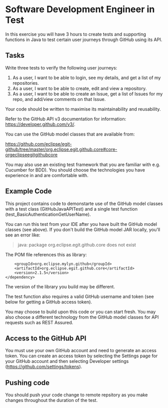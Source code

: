# Software Development Engineer in Test

In this exercise you will have 3 hours to create tests and supporting functions in Java to test certain user journeys through GitHub using its API.

## Tasks

Write three tests to verify the following user journeys:

1. As a user, I want to be able to login, see my details, and get a list of my repositories.
2. As a user, I want to be able to create, edit and view a repository.
3. As a user, I want to be able to create an Issue, get a list of Issues for my repo, and add/view comments on that Issue.

Your code should be written to maximise its maintainability and reusability.

Refer to the GitHub API v3 documentation for information: https://developer.github.com/v3/.

You can use the GitHub model classes that are available from:

https://github.com/eclipse/egit-github/tree/master/org.eclipse.egit.github.core#core-orgeclipseegitgithubcore 

You may also use an existing test framework that you are familiar with e.g. Cucumber for BDD). You should choose the technologies you have experience in and are comfortable with.

## Example Code

This project contains code to demonstarte use of the GitHub model classes with a test class (GitHubJavaAPITest) and a single test function (test_BasicAuthenticationGetUserName).

You can run this test from your IDE after you have built the GitHub model classes (see above). If you don't build the GitHub model JAR locally, you'll see an error like: 

> java: package org.eclipse.egit.github.core does not exist

The POM file references this as library: 

```<dependency>
    <groupId>org.eclipse.mylyn.github</groupId>
    <artifactId>org.eclipse.egit.github.core</artifactId>
    <version>2.1.5</version>
</dependency>
```

The version of the library you build may be different.

The test function also requires a valid GitHub username and token (see below for getting a GitHub access token).

You may choose to build upon this code or you can start fresh. You may also choose a different technology from the GitHub model classes for API requests such as REST Assured.


## Access to the GitHub API

You must use your own GitHub account and need to generate an access token. You can create an access token by selecting the Settings page for your GitHub account and then selecting Developer settings (https://github.com/settings/tokens).

## Pushing code

You should push your code change to remote repsitory as you make changes throughout the duration of the test.
